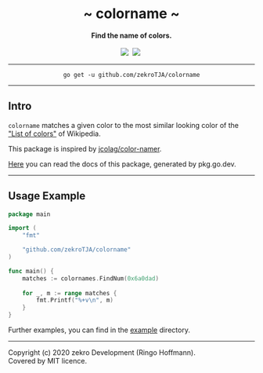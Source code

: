<div align="center">
    <h1>~ colorname ~</h1>
    <strong>Find the name of colors.</strong><br><br>
    <a href="https://pkg.go.dev/github.com/zekroTJA/colorname"><img src="https://godoc.org/github.com/zekroTJA/colorname?status.svg" /></a>&nbsp;
    <!-- <a href="https://travis-ci.org/zekroTJA/timedmap" ><img src="https://travis-ci.org/zekroTJA/timedmap.svg?branch=master" /></a>&nbsp; -->
    <!-- <a href="https://coveralls.io/github/zekroTJA/timedmap"><img src="https://coveralls.io/repos/github/zekroTJA/timedmap/badge.svg" /></a>&nbsp; -->
    <a href="https://goreportcard.com/report/github.com/zekroTJA/colorname"><img src="https://goreportcard.com/badge/github.com/zekroTJA/colorname"/></a>&nbsp;
<br>
</div>

---

<div align="center">
    <code>go get -u github.com/zekroTJA/colorname</code>
</div>

---

## Intro

`colorname` matches a given color to the most similar looking color of the ["List of colors"](https://en.wikipedia.org/wiki/List_of_colors:_A%E2%80%93F) of Wikipedia.

This package is inspired by [jcolag/color-namer](https://github.com/jcolag/color-namer).

[Here](https://pkg.go.dev/github.com/zekroTJA/colorname) you can read the docs of this package, generated by pkg.go.dev.

---

## Usage Example

```go
package main

import (
    "fmt"

	"github.com/zekroTJA/colorname"
)

func main() {
    matches := colornames.FindNum(0x6a0dad)
    
    for _, m := range matches {
        fmt.Printf("%+v\n", m)
    }
}
```

Further examples, you can find in the [example](examples) directory.

---

Copyright (c) 2020 zekro Development (Ringo Hoffmann).  
Covered by MIT licence.